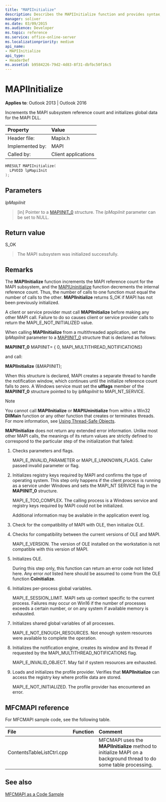 ```yaml
---
title: "MAPIInitialize"
description: Describes the MAPIInitialize function and provides syntax, parameters, remarks, and MFCMAPI references.
manager: soliver
ms.date: 03/09/2015
ms.audience: Developer
ms.topic: reference
ms.service: office-online-server
ms.localizationpriority: medium
api_name:
- MAPIInitialize
api_type:
- HeaderDef
ms.assetid: b9584226-79d2-4d83-8f31-dbfbc50f16c5
---
```


# MAPIInitialize

  
  
**Applies to**: Outlook 2013 | Outlook 2016 
  
Increments the MAPI subsystem reference count and initializes global data for the MAPI DLL. 
  
|Property |Value |
|:-----|:-----|
|Header file:  <br/> |Mapix.h  <br/> |
|Implemented by:  <br/> |MAPI  <br/> |
|Called by:  <br/> |Client applications  <br/> |
   
```cpp
HRESULT MAPIInitialize(
  LPVOID lpMapiInit
);
```

## Parameters

 _lpMapiInit_
  
> [in] Pointer to a [MAPIINIT_0](mapiinit_0.md) structure. The  _lpMapiInit_ parameter can be set to NULL. 
    
## Return value

S_OK 
  
> The MAPI subsystem was initialized successfully.
    
## Remarks

The **MAPIInitialize** function increments the MAPI reference count for the MAPI subsystem, and the [MAPIUninitialize](mapiuninitialize.md) function decrements the internal reference count. Thus, the number of calls to one function must equal the number of calls to the other. **MAPIInitialize** returns S_OK if MAPI has not been previously initialized. 
  
A client or service provider must call **MAPIInitialize** before making any other MAPI call. Failure to do so causes client or service provider calls to return the MAPI_E_NOT_INITIALIZED value. 
  
When calling **MAPIInitialize** from a multithreaded application, set the  _lpMapiInit_ parameter to a [MAPIINIT_0](mapiinit_0.md) structure that is declared as follows: 
  
 **MAPIINIT_0** MAPIINIT= { 0, MAPI_MULTITHREAD_NOTIFICATIONS} 
  
and call: 
  
 **MAPIInitialize** (&amp;MAPIINIT); 
  
When this structure is declared, MAPI creates a separate thread to handle the notification window, which continues until the initialize reference count falls to zero. A Windows service must set the **ulflags** member of the **MAPIINIT_0** structure pointed to by  _lpMapiInit_ to MAPI_NT_SERVICE. 
  
> [!NOTE]
> You cannot call **MAPIInitialize** or **MAPIUninitialize** from within a Win32 **DllMain** function or any other function that creates or terminates threads. For more information, see [Using Thread-Safe Objects](using-thread-safe-objects.md). 
  
 **MAPIInitialize** does not return any extended error information. Unlike most other MAPI calls, the meanings of its return values are strictly defined to correspond to the particular step of the initialization that failed: 
  
1. Checks parameters and flags.
    
    MAPI_E_INVALID_PARAMETER or MAPI_E_UNKNOWN_FLAGS. Caller passed invalid parameter or flag.
    
2. Initializes registry keys required by MAPI and confirms the type of operating system. This step only happens if the client process is running as a service under Windows and sets the MAPI_NT SERVICE flag in the **MAPIINIT_0** structure. 
    
    MAPI_E_TOO_COMPLEX. The calling process is a Windows service and registry keys required by MAPI could not be initialized. 
    
    Additional information may be available in the application event log.
    
3. Check for the compatibility of MAPI with OLE, then initialize OLE.
    
1. Checks for compatibility between the current versions of OLE and MAPI. 
    
    MAPI_E_VERSION. The version of OLE installed on the workstation is not compatible with this version of MAPI.
    
2. Initializes OLE. 
    
    During this step only, this function can return an error code not listed here. Any error  _not_ listed here should be assumed to come from the OLE function **CoInitialize**.
    
4. Initializes per-process global variables.
    
    MAPI_E_SESSION_LIMIT. MAPI sets up context specific to the current process. Failures may occur on Win16 if the number of processes exceeds a certain number, or on any system if available memory is exhausted.
    
5. Initializes shared global variables of all processes.
    
    MAPI_E_NOT_ENOUGH_RESOURCES. Not enough system resources were available to complete the operation.
    
6. Initializes the notification engine, creates its window and its thread if requested by the MAPI_MULTITHREAD_NOTIFICATIONS flag. 
    
    MAPI_E_INVALID_OBJECT. May fail if system resources are exhausted. 
    
7. Loads and initializes the profile provider. Verifies that **MAPIInitialize** can access the registry key where profile data are stored. 
    
    MAPI_E_NOT_INITIALIZED. The profile provider has encountered an error. 
    
## MFCMAPI reference

For MFCMAPI sample code, see the following table.
  
|**File**|**Function**|**Comment**|
|:-----|:-----|:-----|
|ContentsTableListCtrl.cpp  <br/> ||MFCMAPI uses the **MAPIInitialize** method to initialize MAPI on a background thread to do some table processing. |
   
## See also



[MFCMAPI as a Code Sample](mfcmapi-as-a-code-sample.md)


